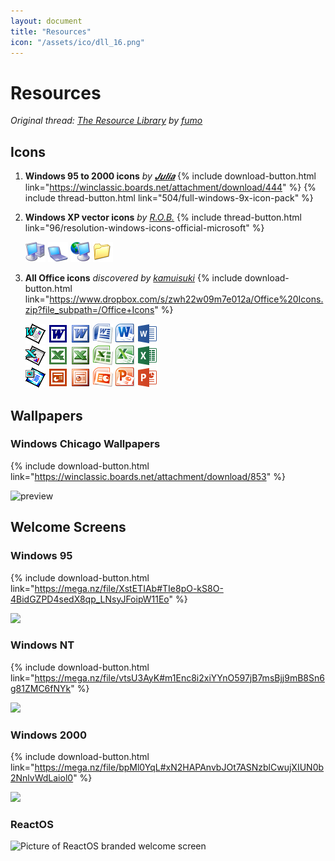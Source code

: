 ```yaml
---
layout: document
title: "Resources"
icon: "/assets/ico/dll_16.png"
---
```


# Resources

*Original thread: [The Resource Library](https://winclassic.boards.net/thread/756/resource-library) by [fumo](https://winclassic.boards.net/user/2332)*

<!--more-->

## Icons

1. **Windows 95 to 2000 icons**
    *by [𝑱𝒖𝒍𝒊𝒂](https://winclassic.boards.net/user/1965)*
    {% include download-button.html link="https://winclassic.boards.net/attachment/download/444" %}
    {% include thread-button.html link="504/full-windows-9x-icon-pack" %}

2. **Windows XP vector icons**
    *by [R.O.B.](https://winclassic.boards.net/user/1)*
    {% include thread-button.html link="96/resolution-windows-icons-official-microsoft" %}

    <div class="icon-grid">
    <img src="/assets/ico/xp_svg/computer_32.png" alt="">
    <img src="/assets/ico/xp_svg/laptop_32.png" alt="">
    <img src="/assets/ico/xp_svg/network_32.png" alt="">
    <img src="/assets/ico/xp_svg/folder_32.png" alt="">
    </div>

3. **All Office icons**
    *discovered by [kamuisuki](https://winclassic.boards.net/user/1339)*
    {% include download-button.html link="https://www.dropbox.com/s/zwh22w09m7e012a/Office%20Icons.zip?file_subpath=/Office+Icons" %}

    <div class="icon-grid">
    <img src="/assets/ico/office/97_word_32.png" alt="">
    <img src="/assets/ico/office/2000_word_32.png" alt="">
    <img src="/assets/ico/office/2003_word_32.png" alt="">
    <img src="/assets/ico/office/2007_word_32.png" alt="">
    <img src="/assets/ico/office/2010_word_32.png" alt="">
    <img src="/assets/ico/office/2013_word_32.png" alt="">
    <br>
    <img src="/assets/ico/office/97_excel_32.png" alt="">
    <img src="/assets/ico/office/2000_excel_32.png" alt="">
    <img src="/assets/ico/office/2003_excel_32.png" alt="">
    <img src="/assets/ico/office/2007_excel_32.png" alt="">
    <img src="/assets/ico/office/2010_excel_32.png" alt="">
    <img src="/assets/ico/office/2013_excel_32.png" alt="">
    <br>
    <img src="/assets/ico/office/97_powerpoint_32.png" alt="">
    <img src="/assets/ico/office/2000_powerpoint_32.png" alt="">
    <img src="/assets/ico/office/2003_powerpoint_32.png" alt="">
    <img src="/assets/ico/office/2007_powerpoint_32.png" alt="">
    <img src="/assets/ico/office/2010_powerpoint_32.png" alt="">
    <img src="/assets/ico/office/2013_powerpoint_32.png" alt="">
    </div>


## Wallpapers

### Windows Chicago Wallpapers
{% include download-button.html link="https://winclassic.boards.net/attachment/download/853" %}

![preview](https://www.zupimages.net/up/20/51/vloe.png)

## Welcome Screens

### Windows 95

{% include download-button.html link="https://mega.nz/file/XstETIAb#TIe8pO-kS8O-4BidGZPD4sedX8qp_LNsyJFoipW11Eo" %}

![](https://cdn.discordapp.com/attachments/749367116591005856/779520752923312138/image.png)

### Windows NT

{% include download-button.html link="https://mega.nz/file/vtsU3AyK#m1Enc8i2xiYYnO597jB7msBjj9mB8Sn6g81ZMC6fNYk" %}

![](https://cdn.discordapp.com/attachments/749367116591005856/779520972926615582/image.png)

### Windows 2000

{% include download-button.html link="https://mega.nz/file/bpMl0YqL#xN2HAPAnvbJOt7ASNzblCwujXIUN0b2NnlvWdLaiol0" %}

![](https://cdn.discordapp.com/attachments/749367116591005856/779520878810759178/image.png)

### ReactOS

<img src="https://media.discordapp.net/attachments/749367116591005856/786749265967185940/unknown.png" alt="Picture of ReactOS branded welcome screen">
